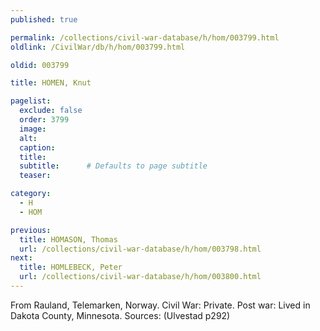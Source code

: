 ```yaml
---
published: true

permalink: /collections/civil-war-database/h/hom/003799.html
oldlink: /CivilWar/db/h/hom/003799.html

oldid: 003799

title: HOMEN, Knut

pagelist:
  exclude: false
  order: 3799
  image: 
  alt:
  caption:
  title:
  subtitle:      # Defaults to page subtitle
  teaser:

category: 
  - H 
  - HOM

previous:
  title: HOMASON, Thomas
  url: /collections/civil-war-database/h/hom/003798.html  
next:
  title: HOMLEBECK, Peter
  url: /collections/civil-war-database/h/hom/003800.html   
---
```

From Rauland, Telemarken, Norway. Civil War: Private. Post war: Lived in Dakota County, Minnesota. Sources: (Ulvestad p292)